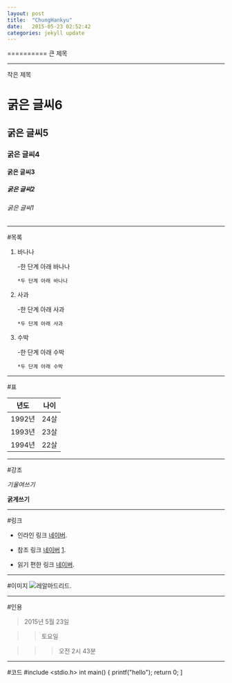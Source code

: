 ```yaml
---
layout: post
title:  "ChungHankyu"
date:   2015-05-23 02:52:42
categories: jekyll update
---
```


==========
큰 제목
__________
작은 제목

# 굵은 글씨6

## 굵은 글씨5

### 굵은 글씨4

#### 굵은 글씨3

##### 굵은 글씨2

###### 굵은 글씨1

---

#목록

1.  바나나

    -한 단계 아래 바나나

        *두 단계 아래 바나나

2.  사과

    -한 단계 아래 사과

        *두 단계 아래 사과

3. 수박

    -한 단계 아래 수박

       *두 단계 아래 수박

---

#표 
  
년도     | 나이
-------- | ---
1992년   | 24살
1993년   | 23살
1994년   | 22살

---

#강조

*기울여쓰기*

**굵게쓰기**

---

#링크

* 인라인 링크 [네이버](http://www.naver.com/).

* 참조 링크 [네이버] [1].

* 읽기 편한 링크 [네이버].

[1]: http://www.naver.com/
[네이버]: http://www.naver.com/

---

#이미지
![레알마드리드](http://cfile4.uf.tistory.com/image/192BBF3E4E836C6612E404).

---

#인용

> 2015년 5월 23일

>> 토요일

>>> 오전 2시 43분

---

#코드
    #include <stdio.h>
    int main()
    {
        printf("hello");
        return 0;
    ]
